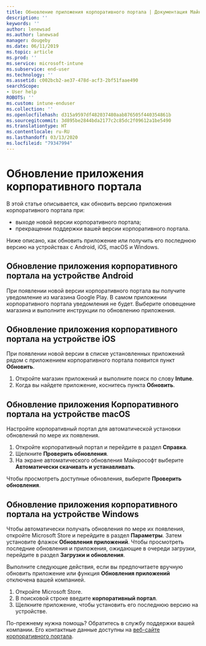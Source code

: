 ```yaml
---
title: Обновление приложения корпоративного портала | Документация Майкрософт
description: ''
keywords: ''
author: lenewsad
ms.author: lanewsad
manager: dougeby
ms.date: 06/11/2019
ms.topic: article
ms.prod: ''
ms.service: microsoft-intune
ms.subservice: end-user
ms.technology: ''
ms.assetid: c002bcb2-ae37-478d-acf3-2bf51faae490
searchScope:
- User help
ROBOTS: ''
ms.custom: intune-enduser
ms.collection: ''
ms.openlocfilehash: d315a9597df482037480aab876505f440354861b
ms.sourcegitcommit: 3d895be2844bda2177c2c85dc2f09612a1be5490
ms.translationtype: HT
ms.contentlocale: ru-RU
ms.lasthandoff: 03/13/2020
ms.locfileid: "79347994"
---
```

# <a name="how-to-update-the-company-portal-app"></a>Обновление приложения корпоративного портала

В этой статье описывается, как обновить версию приложения корпоративного портала при:  
* выходе новой версии корпоративного портала;
* прекращении поддержки вашей версии корпоративного портала.

Ниже описано, как обновить приложение или получить его последнюю версию на устройствах с Android, iOS, macOS и Windows.    

## <a name="update-the-company-portal-app-on-your-android-device"></a>Обновление приложения корпоративного портала на устройстве Android  

При появлении новой версии корпоративного портала вы получите уведомление из магазина Google Play. В самом приложении корпоративного портала уведомления не будет. Выберите оповещение магазина и выполните инструкции по обновлению приложения. 

## <a name="update-the-company-portal-app-on-your-ios-device"></a>Обновление приложения корпоративного портала на устройстве iOS  

При появлении новой версии в списке установленных приложений рядом с приложением корпоративного портала появится пункт **Обновить**.  

1. Откройте магазин приложений и выполните поиск по слову **Intune**.  
2. Когда вы найдете приложение, коснитесь пункта **Обновить**.  

## <a name="update-the-company-portal-app-on-your-macos-device"></a>Обновление приложения Корпоративного портала на устройстве macOS

Настройте корпоративный портал для автоматической установки обновлений по мере их появления. 

1. Откройте корпоративный портал и перейдите в раздел **Справка**. 
2. Щелкните **Проверить обновления**. 
3. На экране автоматического обновления Майкрософт выберите **Автоматически скачивать и устанавливать**. 

Чтобы просмотреть доступные обновления, выберите **Проверить обновления**.  

## <a name="update-the-company-portal-app-on-your-windows-device"></a>Обновление приложения корпоративного портала на устройстве Windows
Чтобы автоматически получать обновления по мере их появления, откройте Microsoft Store и перейдите в раздел **Параметры**. Затем установите флажок **Обновления приложений**. Чтобы просмотреть последние обновления и приложения, ожидающие в очереди загрузки, перейдите в раздел **Загрузки и обновления**.  

Выполните следующие действия, если вы предпочитаете вручную обновить приложение или функция **Обновления приложений** отключена вашей компанией.  
1. Откройте Microsoft Store.
2. В поисковой строке введите **корпоративный портал**.
3. Щелкните приложение, чтобы установить его последнюю версию на устройстве. 


По-прежнему нужна помощь? Обратитесь в службу поддержки вашей компании. Его контактные данные доступны на [веб-сайте корпоративного портала](https://go.microsoft.com/fwlink/?linkid=2010980).
